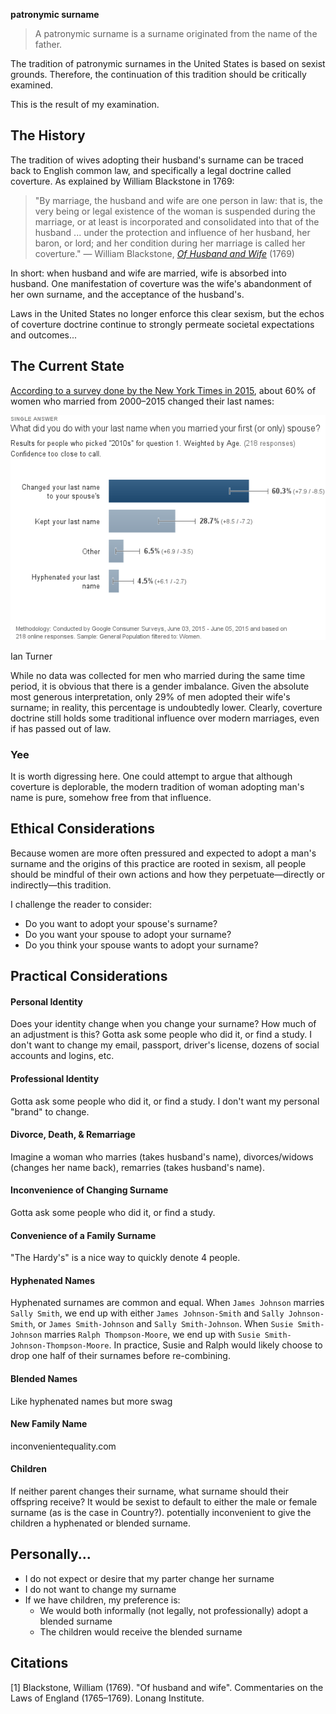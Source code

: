 **patronymic surname**
> A patronymic surname is a surname originated from the name of the father.


The tradition of patronymic surnames in the United States is based on sexist grounds.  Therefore, the continuation of this tradition should be critically examined.

This is the result of my examination.



## The History

The tradition of wives adopting their husband's surname can be traced back to English common law, and specifically a legal doctrine called coverture.  As explained by William Blackstone in 1769:

> "By marriage, the husband and wife are one person in law: that is, the very being or legal existence of the woman is suspended during the marriage, or at least is incorporated and consolidated into that of the husband ... under the protection and influence of her husband, her baron, or lord; and her condition during her marriage is called her coverture."
> &mdash; William Blackstone, [*Of Husband and Wife*](http://lonang.com/library/reference/blackstone-commentaries-law-england/bla-115/) (1769)

In short: when husband and wife are married, wife is absorbed into husband.  One manifestation of coverture was the wife's abandonment of her own surname, and the acceptance of the husband's.

Laws in the United States no longer enforce this clear sexism, but the echos of coverture doctrine continue to strongly permeate societal expectations and outcomes...



## The Current State

[According to a survey done by the New York Times in 2015](http://www.nytimes.com/2015/06/28/upshot/about-the-maiden-name-analysis.html), about 60% of women who married from 2000&ndash;2015 changed their last names:

<div class="img-box">
  <img src="survey.png" />
  <p class="caption">Ian Turner</p>
</div>

While no data was collected for men who married during the same time period, it is obvious that there is a gender imbalance.  Given the absolute most generous interpretation, only 29% of men adopted their wife's surname; in reality, this percentage is undoubtedly lower.  Clearly, coverture doctrine still holds some traditional influence over modern marriages, even if has passed out of law.

### Yee

It is worth digressing here.  One could attempt to argue that although coverture is deplorable, the modern tradition of woman adopting man's name is pure, somehow free from that influence.



## Ethical Considerations

Because women are more often pressured and expected to adopt a man's surname and the origins of this practice are rooted in sexism, all people should be mindful of their own actions and how they perpetuate&mdash;directly or indirectly&mdash;this tradition.

I challenge the reader to consider:

* Do you want to adopt your spouse's surname?
* Do you want your spouse to adopt your surname?
* Do you think your spouse wants to adopt your surname?



## Practical Considerations

#### Personal Identity
Does your identity change when you change your surname?  How much of an adjustment is this?  Gotta ask some people who did it, or find a study.  I don't want to change my email, passport, driver's license, dozens of social accounts and logins, etc.

#### Professional Identity
Gotta ask some people who did it, or find a study.  I don't want my personal "brand" to change.

#### Divorce, Death, & Remarriage
Imagine a woman who marries (takes husband's name), divorces/widows (changes her name back), remarries (takes husband's name).

#### Inconvenience of Changing Surname
Gotta ask some people who did it, or find a study.

#### Convenience of a Family Surname
"The Hardy's" is a nice way to quickly denote 4 people.

#### Hyphenated Names
Hyphenated surnames are common and equal.  When `James Johnson` marries `Sally Smith`, we end up with either `James Johnson-Smith` and `Sally Johnson-Smith`, or `James Smith-Johnson` and `Sally Smith-Johnson`.  When `Susie Smith-Johnson` marries `Ralph Thompson-Moore`, we end up with `Susie Smith-Johnson-Thompson-Moore`.  In practice, Susie and Ralph would likely choose to drop one half of their surnames before re-combining.

#### Blended Names
Like hyphenated names but more swag

#### New Family Name
inconvenientequality.com

#### Children
If neither parent changes their surname, what surname should their offspring receive?  It would be sexist to default to either the male or female surname (as is the case in Country?). potentially inconvenient to give the children a hyphenated or blended surname.



## Personally...

* I do not expect or desire that my parter change her surname
* I do not want to change my surname
* If we have children, my preference is:
	* We would both informally (not legally, not professionally) adopt a blended surname
	* The children would receive the blended surname



## Citations

<span name="#citation-1">[1]</span> Blackstone, William (1769). "Of husband and wife". Commentaries on the Laws of England (1765–1769). Lonang Institute.
